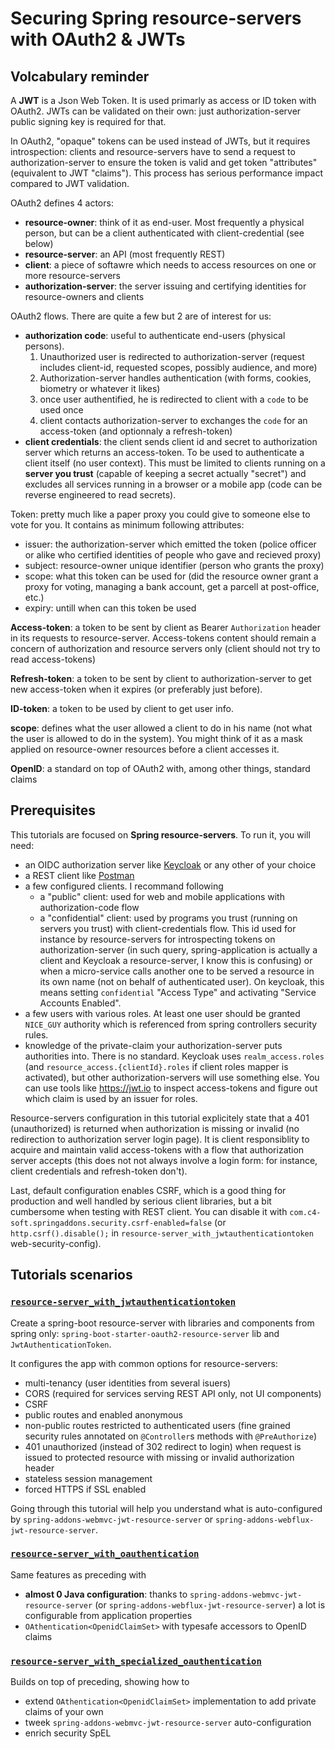 # Securing Spring resource-servers with OAuth2 & JWTs

## Volcabulary reminder

A **JWT** is a Json Web Token. It is used primarly as access or ID token with OAuth2. JWTs can be validated on their own: just authorization-server public signing key is required for that.

In OAuth2, "opaque" tokens can be used instead of JWTs, but it requires introspection: clients and resource-servers have to send a request to authorization-server to ensure the token is valid and get token "attributes" (equivalent to JWT "claims"). This process has serious performance impact compared to JWT validation.

OAuth2 defines 4 actors:
- **resource-owner**: think of it as end-user. Most frequently a physical person, but can be a client authenticated with client-credential (see below)
- **resource-server**: an API (most frequently REST)
- **client**: a piece of softawre which needs to access resources on one or more resource-servers
- **authorization-server**: the server issuing and certifying identities for resource-owners and clients

OAuth2 flows. There are quite a few but 2 are of interest for us:
- **authorization code**: useful to authenticate end-users (physical persons). 
  1. Unauthorized user is redirected to authorization-server (request includes client-id, requested scopes, possibly audience, and more)
  2. Authorization-server handles authentication (with forms, cookies, biometry or whatever it likes)
  3. once user authentified, he is redirected to client with a `code` to be used once
  4. client contacts authorization-server to exchanges the `code` for an access-token (and optionnaly a refresh-token)
- **client credentials**: the client sends client id and secret to authorization server which returns an access-token. To be used to authenticate a client itself (no user context). This must be limited to clients running on a **server you trust** (capable of keeping a secret actually "secret") and excludes all services running in a browser or a mobile app (code can be reverse engineered to read secrets).

Token: pretty much like a paper proxy you could give to someone else to vote for you. It contains as minimum following attributes:
- issuer: the authorization-server which emitted the token (police officer or alike who certified identities of people who gave and recieved proxy)
- subject: resource-owner unique identifier (person who grants the proxy)
- scope: what this token can be used for (did the resource owner grant a proxy for voting, managing a bank account, get a parcell at post-office, etc.)
- expiry: untill when can this token be used

**Access-token**: a token to be sent by client as Bearer `Authorization` header in its requests to resource-server. Access-tokens content should remain a concern of authorization and resource servers only (client should not try to read access-tokens)

**Refresh-token**: a token to be sent by client to authorization-server to get new access-token when it expires (or preferably just before).

**ID-token**: a token to be used by client to get user info.

**scope**: defines what the user allowed a client to do in his name (not what the user is allowed to do in the system). You might think of it as a mask applied on resource-owner resources before a client accesses it.

**OpenID**: a standard on top of OAuth2 with, among other things, standard claims

## Prerequisites

This tutorials are focused on **Spring resource-servers**. To run it, you will need:
- an OIDC authorization server like [Keycloak](https://www.keycloak.org/) or any other of your choice
- a REST client like [Postman](https://www.postman.com/)
- a few configured clients. I recommand following
  * a "public" client: used for web and mobile applications with authorization-code flow
  * a "confidential" client: used by programs you trust (running on servers you trust) with client-credentials flow. This id used for instance by resource-servers for introspecting tokens on authorization-server (in such query, spring-application is actually a client and Keycloak a resource-server, I know this is confusing) or when a micro-service calls another one to be served a resource in its own name (not on behalf of authenticated user). On keycloak, this means setting `confidential` "Access Type" and activating "Service Accounts Enabled".
- a few users with various roles. At least one user should be granted `NICE_GUY` authority which is referenced from spring controllers security rules.
- knowledge of the private-claim your authorization-server puts authorities into. There is no standard. Keycloak uses `realm_access.roles` (and `resource_access.{clientId}.roles` if client roles mapper is activated), but other authorization-servers will use something else. You can use tools like https://jwt.io to inspect access-tokens and figure out which claim is used by an issuer for roles.

Resource-servers configuration in this tutorial explicitely state that a 401 (unauthorized) is returned when authorization is missing or invalid (no redirection to authorization server login page). It is client responsiblity to acquire and maintain valid access-tokens with a flow that authorization server accepts (this does not not always involve a login form: for instance, client credentials and refresh-token don't).

Last, default configuration enables CSRF, which is a good thing for production and well handled by serious client libraries, but a bit cumbersome when testing with REST client. You can disable it with `com.c4-soft.springaddons.security.csrf-enabled=false` (or `http.csrf().disable();` in `resource-server_with_jwtauthenticationtoken` web-security-config).

## Tutorials scenarios
### [`resource-server_with_jwtauthenticationtoken`](https://github.com/ch4mpy/spring-addons/tree/master/samples/tutorials/resource-server_with_jwtauthenticationtoken)
Create a spring-boot resource-server with libraries and components from spring only: `spring-boot-starter-oauth2-resource-server` lib and `JwtAuthenticationToken`.

It configures the app with common options for resource-servers:
- multi-tenancy (user identities from several isuers)
- CORS (required for services serving REST API only, not UI components)
- CSRF
- public routes and enabled anonymous
- non-public routes restricted to authenticated users (fine grained security rules annotated on `@Controller`s methods with `@PreAuthorize`)
- 401 unauthorized (instead of 302 redirect to login) when request is issued to protected resource with missing or invalid authorization header
- stateless session management
- forced HTTPS if SSL enabled

Going through this tutorial will help you understand what is auto-configured by `spring-addons-webmvc-jwt-resource-server` or `spring-addons-webflux-jwt-resource-server`.

### [`resource-server_with_oauthentication`](https://github.com/ch4mpy/spring-addons/tree/master/samples/tutorials/resource-server_with_oauthentication)
Same features as preceding with 
- **almost 0 Java configuration**: thanks to `spring-addons-webmvc-jwt-resource-server` (or `spring-addons-webflux-jwt-resource-server`) a lot is configurable from application properties
- `OAthentication<OpenidClaimSet>` with typesafe accessors to OpenID claims

### [`resource-server_with_specialized_oauthentication`](https://github.com/ch4mpy/spring-addons/tree/master/samples/tutorials/resource-server_with_specialized_oauthentication)
Builds on top of preceding, showing how to 
- extend `OAthentication<OpenidClaimSet>` implementation to add private claims of your own
- tweek `spring-addons-webmvc-jwt-resource-server` auto-configuration
- enrich security SpEL
